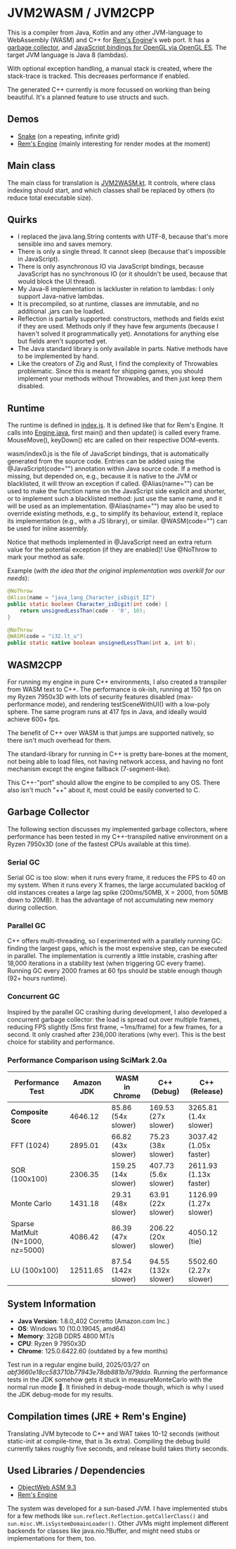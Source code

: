 # JVM2WASM / JVM2CPP

This is a compiler from Java, Kotlin and any other JVM-language to WebAssembly (WASM) and C++ for [Rem's Engine](https://github.com/AntonioNoack/RemsEngine)'s web port.
It has a [garbage collector](src/jvm/GC.java), and [JavaScript bindings for OpenGL via OpenGL ES](src/jvm/LWJGLxOpenGL.java).
The target JVM language is Java 8 (lambdas).

With optional exception handling, a manual stack is created, where the stack-trace is tracked.
This decreases performance if enabled.

The generated C++ currently is more focussed on working than being beautiful.
It's a planned feature to use structs and such.

## Demos
- [Snake](https://remsengine.phychi.com/jvm2wasm/snake/) (on a repeating, infinite grid)
- [Rem's Engine](https://remsengine.phychi.com/jvm2wasm/editor/) (mainly interesting for render modes at the moment)

## Main class
The main class for translation is [JVM2WASM.kt](src/JVM2WASM.kt). It controls, where class indexing should start,
and which classes shall be replaced by others (to reduce total executable size).

## Quirks
- I replaced the java.lang.String contents with UTF-8, because that's more sensible imo and saves memory.
- There is only a single thread. It cannot sleep (because that's impossible in JavaScript).
- There is only asynchronous IO via JavaScript bindings, because JavaScript has no synchronous IO (or it shouldn't be used, because that would block the UI thread).
- My Java-8 implementation is lackluster in relation to lambdas: I only support Java-native lambdas.
- It is precompiled, so at runtime, classes are immutable, and no additional .jars can be loaded.
- Reflection is partially supported: constructors, methods and fields exist if they are used. Methods only if they have few arguments (because I haven't solved it programmatically yet). Annotations for anything else but fields aren't supported yet.
- The Java standard library is only available in parts. Native methods have to be implemented by hand.
- Like the creators of Zig and Rust, I find the complexity of Throwables problematic. Since this is meant for shipping games, you should implement your methods without Throwables, and then just keep them disabled.

## Runtime
The runtime is defined in [index.js](src/index.js). It is defined like that for Rem's Engine.
It calls into [Engine.java](src/engine/Engine.java), first main() and then update() is called every frame. MouseMove(), keyDown() etc are called on their respective DOM-events.

wasm/index0.js is the file of JavaScript bindings, that is automatically generated from the source code.
Entries can be added using the @JavaScript(code="") annotation within Java source code. If a method is missing,
but depended on, e.g., because it is native to the JVM or blacklisted, it will throw an exception if called.
@Alias(name="") can be used to make the function name on the JavaScript side explicit and shorter, or to implement such a blacklisted method:
just use the same name, and it will be used as an implementation.
@Alias(name="") may also be used to override existing methods, e.g., to simplify its behaviour, extend it, replace its implementation (e.g., with a JS library), or similar.
@WASM(code="") can be used for inline assembly.

Notice that methods implemented in @JavaScript need an extra return value for the potential exception (if they are enabled)!
Use @NoThrow to mark your method as safe.

Example (*with the idea that the original implementation was overkill for our needs*):
```java
@NoThrow
@Alias(name = "java_lang_Character_isDigit_IZ")
public static boolean Character_isDigit(int code) {
    return unsignedLessThan(code - '0', 10);
}

@NoThrow
@WASM(code = "i32.lt_u")
public static native boolean unsignedLessThan(int a, int b);
```

## WASM2CPP

For running my engine in pure C++ environments, I also created a transpiler from WASM text to C++. The performance is ok-ish, running
at 150 fps on my Ryzen 7950x3D with lots of security features disabled (max-performance mode), and rendering testSceneWithUI() with a low-poly sphere.
The same program runs at 417 fps in Java, and ideally would achieve 600+ fps.

The benefit of C++ over WASM is that jumps are supported natively, so there isn't much overhead for them.

The standard-library for running in C++ is pretty bare-bones at the moment, not being able to load files, not having network access, and having no font mechanism except the engine fallback (7-segment-like).

This C++-"port" should allow the engine to be compiled to any OS. There also isn't much "++" about it, most could be easily converted to C.

## Garbage Collector
The following section discusses my implemented garbage collectors, where performance has been tested in my C++-transpiled native environment
on a Ryzen 7950x3D (one of the fastest CPUs available at this time).

### Serial GC

Serial GC is too slow: when it runs every frame, it reduces the FPS to 40 on my system. When it runs every X frames,
the large accumulated backlog of old instances creates a large lag spike (200ms/50MB, X = 2000, from 50MB down to 20MB).
It has the advantage of not accumulating new memory during collection.

### Parallel GC

C++ offers multi-threading, so I experimented with a parallely running GC: finding the largest gaps, which is the most expensive step,
can be executed in parallel. The implementation is currently a little instable, crashing after 18,000 iterations in a stability test (when triggering GC every frame).
Running GC every 2000 frames at 60 fps should be stable enough though (92+ hours runtime).

### Concurrent GC

Inspired by the parallel GC crashing during development, I also developed a concurrent garbage collector:
the load is spread out over multiple frames, reducing FPS slightly (5ms first frame, ~1ms/frame) for a few frames, for a second.
It only crashed after 236,000 iterations (why ever). This is the best choice for stability and performance.

### Performance Comparison using SciMark 2.0a

| Performance Test                 | Amazon JDK    | WASM in Chrome      | C++ (Debug)          | C++ (Release)          |
|----------------------------------|---------------|---------------------|----------------------|------------------------|
| **Composite Score**              | 4646.12       | 85.86 (54x slower)  | 169.53 (27x slower)  | 3265.81 (1.4x slower)  |
| FFT (1024)                       | 2895.01       | 66.82 (43x slower)  | 75.23 (38x slower)   | 3037.42 (1.05x faster) |
| SOR (100x100)                    | 2306.35       | 159.25 (14x slower) | 407.73 (5.6x slower) | 2611.93 (1.13x faster) |
| Monte Carlo                      | 1431.18       | 29.31 (48x slower)  | 63.91 (22x slower)   | 1126.99 (1.27x slower) |
| Sparse MatMult (N=1000, nz=5000) | 4086.42       | 86.39 (47x slower)  | 206.22 (20x slower)  | 4050.12 (tie)          |
| LU (100x100)                     | 12511.65      | 87.54 (142x slower) | 94.55 (132x slower)  | 5502.60 (2.27x slower) |

## System Information

- **Java Version**: 1.8.0_402 Corretto (Amazon.com Inc.)
- **OS**: Windows 10 (10.0.19045, amd64)
- **Memory**: 32GB DDR5 4800 MT/s
- **CPU**: Ryzen 9 7950x3D
- **Chrome**: 125.0.6422.60 (outdated by a few months)

Test run in a regular engine build, 2025/03/27 on *abf3660e18cc583710b77943e78db881b7d79dda*.
Running the performance tests in the JDK somehow gets it stuck in measureMonteCarlo with the normal run mode 🤔.
It finished in debug-mode though, which is why I used the JDK debug-mode for my results.

## Compilation times (JRE + Rem's Engine)
Translating JVM bytecode to C++ and WAT takes 10-12 seconds (without static-init at compile-time, that is 3s extra).
Compiling the debug build currently takes roughly five seconds, and release build takes thirty seconds.

## Used Libraries / Dependencies
- [ObjectWeb ASM 9.3](https://asm.ow2.io/)
- [Rem's Engine](https://github.com/AntonioNoack/RemsEngine)

The system was developed for a sun-based JVM.
I have implemented stubs for a few methods like `sun.reflect.Reflection.getCallerClass()` and `sun.misc.VM.isSystemDomainLoader()`.
Other JVMs might implement different backends for classes like java.nio.?Buffer, and might need stubs or implementations for them, too.